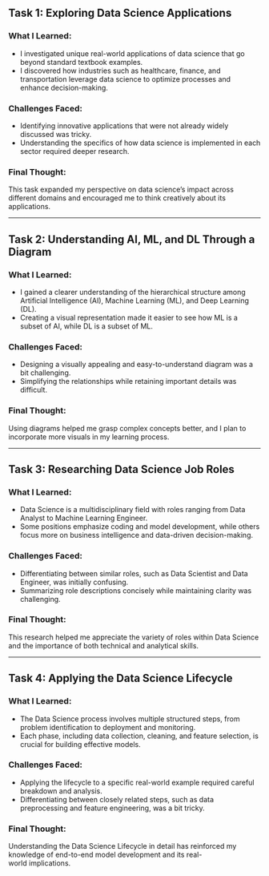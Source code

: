 ## Task 1: Exploring Data Science Applications  

### What I Learned:  
- I investigated unique real-world applications of data science that go beyond standard textbook examples.  
- I discovered how industries such as healthcare, finance, and transportation leverage data science to optimize processes and enhance decision-making.  

### Challenges Faced:  
- Identifying innovative applications that were not already widely discussed was tricky.  
- Understanding the specifics of how data science is implemented in each sector required deeper research.  

### Final Thought:  
This task expanded my perspective on data science’s impact across different domains and encouraged me to think creatively about its applications.  

---

## Task 2: Understanding AI, ML, and DL Through a Diagram  

### What I Learned:  
- I gained a clearer understanding of the hierarchical structure among Artificial Intelligence (AI), Machine Learning (ML), and Deep Learning (DL).  
- Creating a visual representation made it easier to see how ML is a subset of AI, while DL is a subset of ML.  

### Challenges Faced:  
- Designing a visually appealing and easy-to-understand diagram was a bit challenging.  
- Simplifying the relationships while retaining important details was difficult.  

### Final Thought:  
Using diagrams helped me grasp complex concepts better, and I plan to incorporate more visuals in my learning process.  

---

## Task 3: Researching Data Science Job Roles  

### What I Learned:  
- Data Science is a multidisciplinary field with roles ranging from Data Analyst to Machine Learning Engineer.  
- Some positions emphasize coding and model development, while others focus more on business intelligence and data-driven decision-making.  

### Challenges Faced:  
- Differentiating between similar roles, such as Data Scientist and Data Engineer, was initially confusing.  
- Summarizing role descriptions concisely while maintaining clarity was challenging.  

### Final Thought:  
This research helped me appreciate the variety of roles within Data Science and the importance of both technical and analytical skills.  

---

## Task 4: Applying the Data Science Lifecycle  

### What I Learned:  
- The Data Science process involves multiple structured steps, from problem identification to deployment and monitoring.  
- Each phase, including data collection, cleaning, and feature selection, is crucial for building effective models.  

### Challenges Faced:  
- Applying the lifecycle to a specific real-world example required careful breakdown and analysis.  
- Differentiating between closely related steps, such as data preprocessing and feature engineering, was a bit tricky.  

### Final Thought:  
Understanding the Data Science Lifecycle in detail has reinforced my knowledge of end-to-end model development and its real-world implications.
